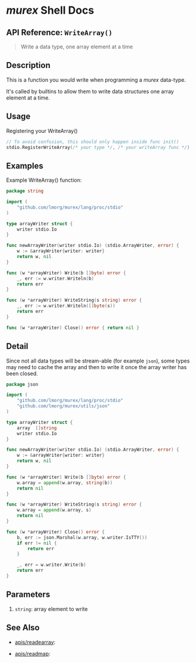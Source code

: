 # _murex_ Shell Docs

## API Reference: `WriteArray()` 

> Write a data type, one array element at a time

## Description

This is a function you would write when programming a _murex_ data-type.

It's called by builtins to allow them to write data structures one array
element at a time.

## Usage

Registering your WriteArray()

```go
// To avoid confusion, this should only happen inside func init()
stdio.RegisterWriteArray(/* your type */, /* your writeArray func */)
```

## Examples

Example WriteArray() function:

```go
package string

import (
	"github.com/lmorg/murex/lang/proc/stdio"
)

type arrayWriter struct {
	writer stdio.Io
}

func newArrayWriter(writer stdio.Io) (stdio.ArrayWriter, error) {
	w := &arrayWriter{writer: writer}
	return w, nil
}

func (w *arrayWriter) Write(b []byte) error {
	_, err := w.writer.Writeln(b)
	return err
}

func (w *arrayWriter) WriteString(s string) error {
	_, err := w.writer.Writeln([]byte(s))
	return err
}

func (w *arrayWriter) Close() error { return nil }
```

## Detail

Since not all data types will be stream-able (for example `json`), some types
may need to cache the array and then to write it once the array writer has been
closed.

```go
package json

import (
	"github.com/lmorg/murex/lang/proc/stdio"
	"github.com/lmorg/murex/utils/json"
)

type arrayWriter struct {
	array  []string
	writer stdio.Io
}

func newArrayWriter(writer stdio.Io) (stdio.ArrayWriter, error) {
	w := &arrayWriter{writer: writer}
	return w, nil
}

func (w *arrayWriter) Write(b []byte) error {
	w.array = append(w.array, string(b))
	return nil
}

func (w *arrayWriter) WriteString(s string) error {
	w.array = append(w.array, s)
	return nil
}

func (w *arrayWriter) Close() error {
	b, err := json.Marshal(w.array, w.writer.IsTTY())
	if err != nil {
		return err
	}

	_, err = w.writer.Write(b)
	return err
}
```

## Parameters

1. `string`: array element to write

## See Also

* [apis/readearray](../apis/readearray.md):
  
* [apis/readmap](../apis/readmap.md):
  